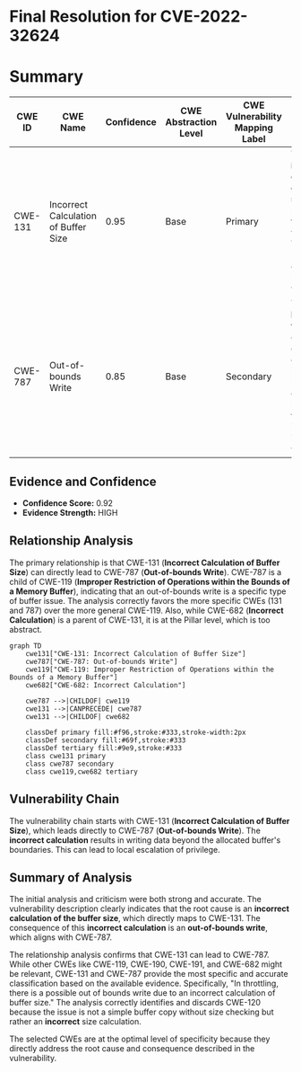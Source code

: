 # Final Resolution for CVE-2022-32624

# Summary
| CWE ID | CWE Name | Confidence | CWE Abstraction Level | CWE Vulnerability Mapping Label | CWE-Vulnerability Mapping Notes |
|---|---|---|---|---|---|
| CWE-131 | Incorrect Calculation of Buffer Size | 0.95 | Base | Primary | The **incorrect calculation of buffer size** is the root cause of the vulnerability. This directly leads to an out-of-bounds write. |
| CWE-787 | Out-of-bounds Write | 0.85 | Base | Secondary | The **out of bounds write** is a direct consequence of the incorrect buffer size calculation, representing the immediate impact of the weakness. |

## Evidence and Confidence

*   **Confidence Score:** 0.92
*   **Evidence Strength:** HIGH

## Relationship Analysis
The primary relationship is that CWE-131 (**Incorrect Calculation of Buffer Size**) can directly lead to CWE-787 (**Out-of-bounds Write**). CWE-787 is a child of CWE-119 (**Improper Restriction of Operations within the Bounds of a Memory Buffer**), indicating that an out-of-bounds write is a specific type of buffer issue. The analysis correctly favors the more specific CWEs (131 and 787) over the more general CWE-119. Also, while CWE-682 (**Incorrect Calculation**) is a parent of CWE-131, it is at the Pillar level, which is too abstract.

```mermaid
graph TD
    cwe131["CWE-131: Incorrect Calculation of Buffer Size"]
    cwe787["CWE-787: Out-of-bounds Write"]
    cwe119["CWE-119: Improper Restriction of Operations within the Bounds of a Memory Buffer"]
    cwe682["CWE-682: Incorrect Calculation"]
    
    cwe787 -->|CHILDOF| cwe119
    cwe131 -->|CANPRECEDE| cwe787
    cwe131 -->|CHILDOF| cwe682

    classDef primary fill:#f96,stroke:#333,stroke-width:2px
    classDef secondary fill:#69f,stroke:#333
    classDef tertiary fill:#9e9,stroke:#333
    class cwe131 primary
    class cwe787 secondary
    class cwe119,cwe682 tertiary
```

## Vulnerability Chain
The vulnerability chain starts with CWE-131 (**Incorrect Calculation of Buffer Size**), which leads directly to CWE-787 (**Out-of-bounds Write**). The **incorrect calculation** results in writing data beyond the allocated buffer's boundaries. This can lead to local escalation of privilege.

## Summary of Analysis
The initial analysis and criticism were both strong and accurate. The vulnerability description clearly indicates that the root cause is an **incorrect calculation of the buffer size**, which directly maps to CWE-131. The consequence of this **incorrect calculation** is an **out-of-bounds write**, which aligns with CWE-787.

The relationship analysis confirms that CWE-131 can lead to CWE-787. While other CWEs like CWE-119, CWE-190, CWE-191, and CWE-682 might be relevant, CWE-131 and CWE-787 provide the most specific and accurate classification based on the available evidence. Specifically, "In throttling, there is a possible out of bounds write due to an incorrect calculation of buffer size." The analysis correctly identifies and discards CWE-120 because the issue is not a simple buffer copy without size checking but rather an **incorrect** size calculation.

The selected CWEs are at the optimal level of specificity because they directly address the root cause and consequence described in the vulnerability.